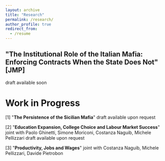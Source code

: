 ```yaml
---
layout: archive
title: "Research"
permalink: /research/
author_profile: true
redirect_from:
  - /resume
---
```


## "The Institutional Role of the Italian Mafia: Enforcing Contracts When the State Does Not" [JMP]
draft available soon

# Work in Progress 

[1] "**The Persistence of the Sicilian Mafia**" 
draft available upon request

[2] "**Education Expansion, College Choice and Labour Market Success**"
joint with Paolo Ghinetti, Simone Moriconi, Costanza Naguib, Michele Pellizzari
draft available upon request

[3] "**Productivity, Jobs and Wages**"
joint with Costanza Naguib, Michele Pellizzari, Davide Pietrobon
